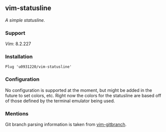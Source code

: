 ## vim-statusline

_A simple statusline._

### Support

_Vim_: 8.2.227

### Installation

```
Plug 'u0931220/vim-statusline'
```

### Configuration

No configuration is supported at the moment, but might be added in the future to set colors, etc. Right now the colors for the statusline are based off of those defined by the terminal emulator being used.

### Mentions

Git branch parsing information is taken from [vim-gitbranch](https://github.com/itchyny/vim-gitbranch).

